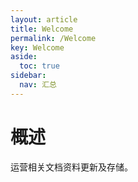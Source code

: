 ```yaml
---
layout: article
title: Welcome
permalink: /Welcome
key: Welcome
aside:
  toc: true
sidebar:
  nav: 汇总
---
```


# 概述

运营相关文档资料更新及存储。

